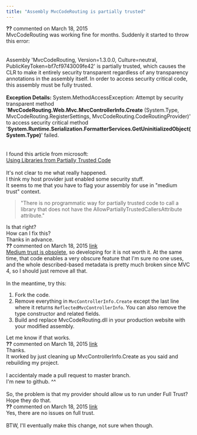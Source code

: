 ```yaml
---
title: "Assembly MvcCodeRouting is partially trusted"
---
```

<div id="post1366763" class="discussion-comment op">
   <div class="discussion-header"><b>??</b> commented on 
      <time datetime="2015-03-18T17:08:35.45-07:00" title="2015-03-18T17:08:35.45-07:00">March 18, 2015</time>
   </div>
   <div class="discussion-message">MvcCodeRouting was working fine for months. Suddenly it started to throw this error:<br />
<br />
<br />
Assembly 'MvcCodeRouting, Version=1.3.0.0, Culture=neutral, PublicKeyToken=bf7cf9743009fe42' is partially trusted, which causes the CLR to make it entirely security transparent regardless of any transparency annotations in the assembly itself.  In order to access security critical code, this assembly must be fully trusted.<br />
<br />
<strong>Exception Details:</strong> System.MethodAccessException: Attempt by security transparent method '<strong>MvcCodeRouting.Web.Mvc.MvcControllerInfo.Create</strong> (System.Type, MvcCodeRouting.RegisterSettings, MvcCodeRouting.CodeRoutingProvider)' to access security critical method '<strong>System.Runtime.Serialization.FormatterServices.GetUninitializedObject(System.Type)</strong>' failed.<br />
<br />
<br />
I found this article from microsoft:<br />
<a href="https://msdn.microsoft.com/en-us/library/8skskf63%28v=vs.110%29.aspx" rel="nofollow">Using Libraries from Partially Trusted Code</a><br />
<br />
It's not clear to me what really happened.<br />
I think my host provider just enabled some security stuff.<br />
It seems to me that you have to flag your assembly for use in &quot;medium trust&quot; context.<br />
<blockquote>
&quot;There is no programmatic way for partially trusted code to call a library that does not have the AllowPartiallyTrustedCallersAttribute attribute.&quot;<br />
</blockquote>
Is that right?<br />
How can I fix this?<br />
Thanks in advance.<br />
</div>
</div>
<div id="post1366771" class="discussion-comment marked-as-answer">
   <div class="discussion-header"><b>??</b> commented on 
      <time datetime="2015-03-18T18:31:08.823-07:00" title="2015-03-18T18:31:08.823-07:00">March 18, 2015</time> <a href="#post1366771" class="post-link">link</a></div>
   <div class="discussion-message"><a href="http://stackoverflow.com/a/17218344/39923" rel="nofollow">Medium trust is obsolete</a>, so developing for it is not worth it. At the same time, that code enables a very obscure feature that I'm sure no one uses, and the whole described-based metadata is pretty much broken since MVC 4, so I should just remove all that.<br />
<br />
In the meantime, try this:<br />
<ol>
<li>Fork the code.</li>
<li>Remove everything in <code>MvcControllerInfo.Create</code> except the last line where it returns <code>ReflectedMvcControllerInfo</code>. You can also remove the type constructor and related fields.</li>
<li>
Build and replace MvcCodeRouting.dll in your production website with your modified assembly.<br />
</li>
</ol>
Let me know if that works.<br />
</div>
</div>
<div id="post1366819" class="discussion-comment">
   <div class="discussion-header"><b>??</b> commented on 
      <time datetime="2015-03-18T20:08:31.793-07:00" title="2015-03-18T20:08:31.793-07:00">March 18, 2015</time> <a href="#post1366819" class="post-link">link</a></div>
   <div class="discussion-message">Thanks.<br />
It worked by just cleaning up MvcControllerInfo.Create as you said and rebuilding my project.<br />
<br />
I accidentaly made a pull request to master branch.<br />
I'm new to github. ^^<br />
<br />
So, the problem is that my provider should allow us to run under Full Trust?<br />
Hope they do that.<br />
</div>
</div>
<div id="post1366827" class="discussion-comment">
   <div class="discussion-header"><b>??</b> commented on 
      <time datetime="2015-03-18T21:37:59.477-07:00" title="2015-03-18T21:37:59.477-07:00">March 18, 2015</time> <a href="#post1366827" class="post-link">link</a></div>
   <div class="discussion-message">Yes, there are no issues on full trust.<br />
<br />
BTW, I'll eventually make this change, not sure when though.<br />
</div>
</div>